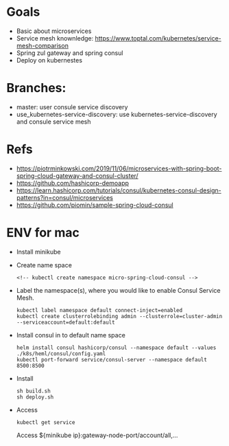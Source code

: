 # Goals

- Basic about microservices
- Service mesh knownledge: https://www.toptal.com/kubernetes/service-mesh-comparison
- Spring zul gateway and spring consul
- Deploy on kubernestes

# Branches:
- master: user consule service discovery
- use_kubernetes-service-discovery: use kubernetes-service-discovery and consule service mesh

# Refs  
- https://piotrminkowski.com/2019/11/06/microservices-with-spring-boot-spring-cloud-gateway-and-consul-cluster/
- https://github.com/hashicorp-demoapp
- https://learn.hashicorp.com/tutorials/consul/kubernetes-consul-design-patterns?in=consul/microservices
- https://github.com/piomin/sample-spring-cloud-consul


# ENV for mac
- Install minikube
- Create name space
  ```console
  <!-- kubectl create namespace micro-spring-cloud-consul -->
  ```
- Label the namespace(s), where you would like to enable Consul Service Mesh.
  ```
  kubectl label namespace default connect-inject=enabled
  kubectl create clusterrolebinding admin --clusterrole=cluster-admin --serviceaccount=default:default
- Install consul in to default name space
  
  ```console
  helm install consul hashicorp/consul --namespace default --values ./k8s/heml/consul/config.yaml
  kubectl port-forward service/consul-server --namespace default 8500:8500
  ```

- Install 
  ``` console
  sh build.sh
  sh deploy.sh
- Access
  ``` console
  kubectl get service
  ```
  Access ${minikube ip}:gateway-node-port/account/all,...
  